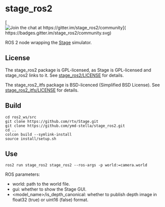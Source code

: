 # stage_ros2

[![Join the chat at https://gitter.im/stage_ros2/community](
 https://badges.gitter.im/stage_ros2/community.svg)](
 https://gitter.im/stage_ros2/community?utm_source=badge&utm_medium=badge&utm_campaign=pr-badge&utm_content=badge)

ROS 2 node wrapping the [Stage](https://github.com/rtv/Stage/) simulator.


## License

The stage_ros2 package is GPL-licensed, as Stage is GPL-licensed and stage_ros2 links to it. See
[stage_ros2/LICENSE](stage_ros2/LICENSE) for details.

The stage_ros2_itfs package is BSD-licenced (Simplified BSD License). See
[stage_ros2_itfs/LICENSE](stage_ros2_itfs/LICENSE) for details.


## Build

```
cd ros2_ws/src
git clone https://github.com/rtv/Stage.git
git clone https://github.com/ymd-stella/stage_ros2.git
cd ..
colcon build --symlink-install
source install/setup.sh
```


## Use

```
ros2 run stage_ros2 stage_ros2 --ros-args -p world:=camera.world
```

ROS parameters:

- world: path to the world file.
- gui: whether to show the Stage GUI.
- &lt;model_name&gt;/is_depth_canonical: whether to publish depth image in float32 (true) or 
  uint16 (false) format.
